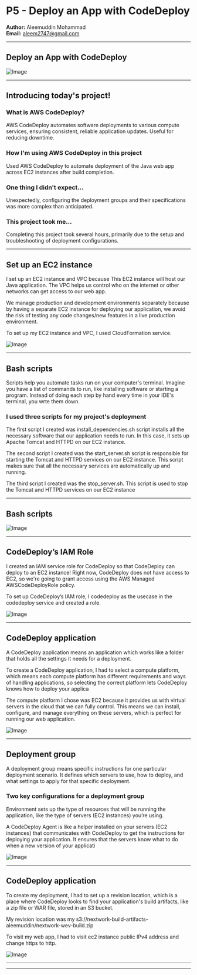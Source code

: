 
# P5 - Deploy an App with CodeDeploy



**Author:** Aleemuddin Mohammad  
**Email:** aleem2747@gmail.com

---

## Deploy an App with CodeDeploy

![Image](https://github.com/alleem18/P4-Package-App-with-CodeBuild/blob/main/54100DBE-88CE-4B98-966B-F22534D5C160.jpeg)

---

## Introducing today's project!

### What is AWS CodeDeploy?

AWS CodeDeploy automates software deployments to various compute services, ensuring consistent, reliable application updates. Useful for reducing downtime.

### How I'm using AWS CodeDeploy in this project

Used AWS CodeDeploy to automate deployment of the Java web app across EC2 instances after build completion.

### One thing I didn't expect...

Unexpectedly, configuring the deployment groups and their specifications was more complex than anticipated.

### This project took me...

Completing this project took several hours, primarily due to the setup and troubleshooting of deployment configurations.

---

## Set up an EC2 instance

I set up an EC2 instance and VPC because This EC2 instance will host our Java application. The VPC helps us control who on the internet or other networks can get access to our web app.

We manage production and development environments separately because by having a separate EC2 instance for deploying our application, we avoid the risk of testing any code changes/new features in a live production environment.

To set up my EC2 instance and VPC, I used CloudFormation service. 

![Image](aws-devops-codedeploy_26e7b830)

---

## Bash scripts

Scripts help you automate tasks run on your computer's terminal. Imagine you have a list of commands to run, like installing software or starting a program. Instead of doing each step by hand every time in your IDE's terminal, you wrte them down.  

### I used three scripts for my project's deployment

The first script I created was install_dependencies.sh script installs all the necessary software that our application needs to run. In this case, it sets up Apache Tomcat and HTTPD on our EC2 instance. 

The second script I created was the start_server.sh script is responsible for starting the Tomcat and HTTPD services on our EC2 instance. This script makes sure that all the necessary services are automatically up and running.

The third script I created was the stop_server.sh. This script is used to stop the Tomcat and HTTPD services on our EC2 instance

---

## Bash scripts

![Image](aws-devops-codedeploy_69ede4b0)

---

## CodeDeploy’s IAM Role

I created an IAM service role for CodeDeploy so that CodeDeploy can deploy to an EC2 instance! Right now, CodeDeploy does not have access to EC2, so we're going to grant access using the AWS Managed AWSCodeDeployRole policy.
 

To set up CodeDeploy’s IAM role, I codedeploy as the usecase in the codedeploy service and created a role.

![Image](aws-devops-codedeploy_59de20cd)

---

## CodeDeploy application

A CodeDeploy application means an application which works like a folder that holds all the settings it needs for a deployment. 

To create a CodeDeploy application, I had to select a compute platform, which means each compute platform has different requirements and ways of handling applications, so selecting the correct platform lets CodeDeploy knows how to deploy your applica

The compute platform I chose was EC2  because it provides us with virtual servers in the cloud that we can fully control. This means we can install, configure, and manage everything on these servers, which is perfect for running our web application. 

![Image](aws-devops-codedeploy_75e763ef)

---

## Deployment group

A deployment group means specific instructions for one particular deployment scenario. It defines which servers to use, how to deploy, and what settings to apply for that specific deployment.


### Two key configurations for a deployment group

Environment sets up the type of resources that will be running the application, like the type of servers (EC2 instances) you’re using. 

A CodeDeploy Agent is like a helper installed on your servers (EC2 instances) that communicates with CodeDeploy to get the instructions for deploying your application. It ensures that the servers know what to do when a new version of your applicati

![Image](aws-devops-codedeploy_054373a8)

---

## CodeDeploy application

To create my deployment, I had to set up a revision location, which is a place where CodeDeploy looks to find your application's build artifacts, like a zip file or WAR file, stored in an S3 bucket.

My revision location was my s3://nextwork-build-artifacts-aleemuddin/nextwork-wev-build.zip

To visit my web app, I had to visit ec2 instance public IPv4 address and change https to http. 

![Image](aws-devops-codedeploy_a333c89c)

---

---
